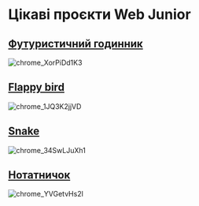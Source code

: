 # Цікаві проєкти Web Junior

## [Футуристичний годинник](ClockFuture/index.html)
![chrome_XorPiDd1K3](https://github.com/robocode-pb/RC2024/assets/172953581/e78bf12c-2de1-49a1-a153-ca4064f1af59)

## [Flappy bird ](FlappyBird/flappy.html)
![chrome_1JQ3K2jjVD](https://github.com/robocode-pb/RC2024/assets/172953581/db493048-4809-4d64-aaff-be88442ebef2)

## [Snake](P5js_snake/index.html)
![chrome_34SwLJuXh1](https://github.com/robocode-pb/RC2024/assets/172953581/d68380d1-03aa-45fb-ab8b-f0d51b8fd9f4)

## [Нотатничок](SimpleNote/index.html)
![chrome_YVGetvHs2l](https://github.com/robocode-pb/RC2024/assets/172953581/6fee4cb9-6c4b-46d0-9f1e-e5e2ab24dddc)
